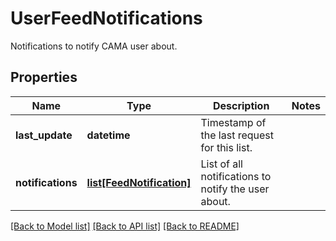 # UserFeedNotifications

Notifications to notify CAMA user about.
## Properties
Name | Type | Description | Notes
------------ | ------------- | ------------- | -------------
**last_update** | **datetime** | Timestamp of the last request for this list. | 
**notifications** | [**list[FeedNotification]**](FeedNotification.md) | List of all notifications to notify the user about. | 

[[Back to Model list]](../README.md#documentation-for-models) [[Back to API list]](../README.md#documentation-for-api-endpoints) [[Back to README]](../README.md)


